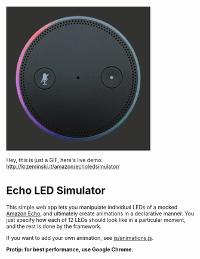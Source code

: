![Rainbow animation](images/Rainbow.gif)

Hey, this is just a GIF, here's live demo: http://krzeminski.it/amazon/echoledsimulator/

# Echo LED Simulator

This simple web app lets you manipulate individual LEDs of a mocked [Amazon Echo](https://www.youtube.com/watch?v=KkOCeAtKHIc), and ultimately create animations in a declarative manner.
You just specify how each of 12 LEDs should look like in a particular moment, and the rest is done by the framework.

If you want to add your own animation, see [js/animations.js](js/animations.js).


**Protip: for best performance, use Google Chrome.**
